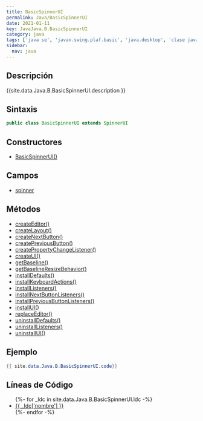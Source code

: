 ```yaml
---
title: BasicSpinnerUI
permalink: Java/BasicSpinnerUI
date: 2021-01-11
key: JavaJava.B.BasicSpinnerUI
category: java
tags: ['java se', 'javax.swing.plaf.basic', 'java.desktop', 'clase java', 'Java 1.4']
sidebar: 
  nav: java
---
```


## Descripción
{{site.data.Java.B.BasicSpinnerUI.description }}

## Sintaxis
~~~java
public class BasicSpinnerUI extends SpinnerUI
~~~

## Constructores
* [BasicSpinnerUI()](/Java/BasicSpinnerUI/BasicSpinnerUI/)

## Campos
* [spinner](/Java/BasicSpinnerUI/spinner)

## Métodos
* [createEditor()](/Java/BasicSpinnerUI/createEditor)
* [createLayout()](/Java/BasicSpinnerUI/createLayout)
* [createNextButton()](/Java/BasicSpinnerUI/createNextButton)
* [createPreviousButton()](/Java/BasicSpinnerUI/createPreviousButton)
* [createPropertyChangeListener()](/Java/BasicSpinnerUI/createPropertyChangeListener)
* [createUI()](/Java/BasicSpinnerUI/createUI)
* [getBaseline()](/Java/BasicSpinnerUI/getBaseline)
* [getBaselineResizeBehavior()](/Java/BasicSpinnerUI/getBaselineResizeBehavior)
* [installDefaults()](/Java/BasicSpinnerUI/installDefaults)
* [installKeyboardActions()](/Java/BasicSpinnerUI/installKeyboardActions)
* [installListeners()](/Java/BasicSpinnerUI/installListeners)
* [installNextButtonListeners()](/Java/BasicSpinnerUI/installNextButtonListeners)
* [installPreviousButtonListeners()](/Java/BasicSpinnerUI/installPreviousButtonListeners)
* [installUI()](/Java/BasicSpinnerUI/installUI)
* [replaceEditor()](/Java/BasicSpinnerUI/replaceEditor)
* [uninstallDefaults()](/Java/BasicSpinnerUI/uninstallDefaults)
* [uninstallListeners()](/Java/BasicSpinnerUI/uninstallListeners)
* [uninstallUI()](/Java/BasicSpinnerUI/uninstallUI)

## Ejemplo
~~~java
{{ site.data.Java.B.BasicSpinnerUI.code}}
~~~

## Líneas de Código
<ul>
{%- for _ldc in site.data.Java.B.BasicSpinnerUI.ldc -%}
   <li>
       <a href="{{_ldc['url'] }}">{{ _ldc['nombre'] }}</a>
   </li>
{%- endfor -%}
</ul>
